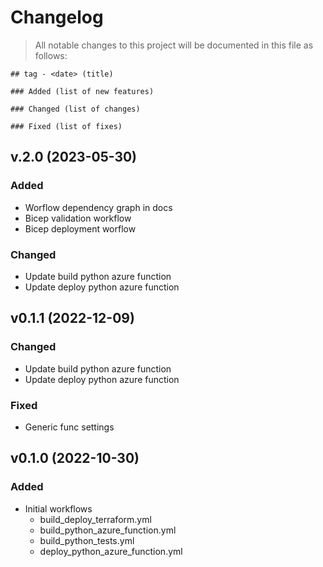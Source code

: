 # Changelog

> All notable changes to this project will be documented in this file as follows:

```text
## tag - <date> (title)

### Added (list of new features)

### Changed (list of changes)

### Fixed (list of fixes)
```

## v.2.0 (2023-05-30)

### Added

- Worflow dependency graph in docs
- Bicep validation workflow
- Bicep deployment worflow

### Changed

- Update build python azure function
- Update deploy python azure function

## v0.1.1 (2022-12-09)

### Changed

- Update build python azure function
- Update deploy python azure function

### Fixed

- Generic func settings

## v0.1.0 (2022-10-30)

### Added

- Initial workflows
  - build_deploy_terraform.yml
  - build_python_azure_function.yml
  - build_python_tests.yml
  - deploy_python_azure_function.yml
